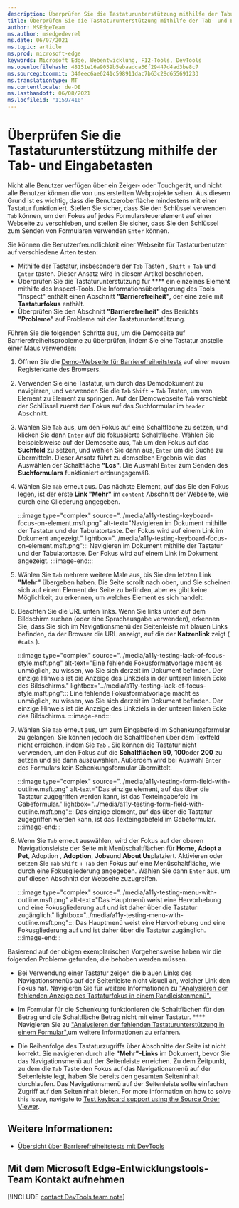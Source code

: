 ```yaml
---
description: Überprüfen Sie die Tastaturunterstützung mithilfe der Tabulator- und Eingabetasten.
title: Überprüfen Sie die Tastaturunterstützung mithilfe der Tab- und Eingabetasten
author: MSEdgeTeam
ms.author: msedgedevrel
ms.date: 06/07/2021
ms.topic: article
ms.prod: microsoft-edge
keywords: Microsoft Edge, Webentwicklung, F12-Tools, DevTools
ms.openlocfilehash: 48151e16a9059b5ebaadca36f29447d4ad3be8c7
ms.sourcegitcommit: 34feec6ae6241c598911dac7b63c28d655691233
ms.translationtype: MT
ms.contentlocale: de-DE
ms.lasthandoff: 06/08/2021
ms.locfileid: "11597410"
---
```

# <a name="check-for-keyboard-support-by-using-the-tab-and-enter-keys"></a>Überprüfen Sie die Tastaturunterstützung mithilfe der Tab- und Eingabetasten


Nicht alle Benutzer verfügen über ein Zeiger- oder Touchgerät, und nicht alle Benutzer können die von uns erstellten Webprojekte sehen.  Aus diesem Grund ist es wichtig, dass die Benutzeroberfläche mindestens mit einer Tastatur funktioniert.  Stellen Sie sicher, dass Sie den Schlüssel verwenden `Tab` können, um den Fokus auf jedes Formularsteuerelement auf einer Webseite zu verschieben, und stellen Sie sicher, dass Sie den Schlüssel zum Senden von Formularen verwenden `Enter` können.

Sie können die Benutzerfreundlichkeit einer Webseite für Tastaturbenutzer auf verschiedene Arten testen:
*  Mithilfe der Tastatur, insbesondere der `Tab` Tasten , `Shift` + `Tab` und `Enter` tasten.  Dieser Ansatz wird in diesem Artikel beschrieben.
*  Überprüfen Sie die Tastaturunterstützung für **** ein einzelnes Element mithilfe des Inspect-Tools.  Die Informationsüberlagerung des Tools "Inspect" enthält einen Abschnitt **"Barrierefreiheit",** der eine zeile mit **Tastaturfokus** enthält.  
*  Überprüfen Sie den Abschnitt **"Barrierefreiheit"** des Berichts **"Probleme"** auf Probleme mit der Tastaturunterstützung.

Führen Sie die folgenden Schritte aus, um die Demoseite auf Barrierefreiheitsprobleme zu überprüfen, indem Sie eine Tastatur anstelle einer Maus verwenden:

1.  Öffnen Sie die [Demo-Webseite für Barrierefreiheitstests][DevToolsA11yErrorsDemopage] auf einer neuen Registerkarte des Browsers.

1.  Verwenden Sie eine Tastatur, um durch das Demodokument zu navigieren, und verwenden Sie die `Tab` `Shift` + `Tab` Tasten, um von Element zu Element zu springen.  Auf der Demowebseite `Tab` verschiebt der Schlüssel zuerst den Fokus auf das Suchformular im `header` Abschnitt.

1.  Wählen Sie `Tab` aus, um den Fokus auf eine Schaltfläche zu setzen, und klicken Sie dann `Enter` auf die fokussierte Schaltfläche.  Wählen Sie beispielsweise auf der Demoseite aus, `Tab` um den Fokus auf das **Suchfeld** zu setzen, und wählen Sie dann aus, `Enter` um die Suche zu übermitteln.  Dieser Ansatz führt zu demselben Ergebnis wie das Auswählen der Schaltfläche **"Los".**  Die Auswahl `Enter` zum Senden des **Suchformulars** funktioniert ordnungsgemäß.

1.  Wählen Sie `Tab` erneut aus.  Das nächste Element, auf das Sie den Fokus legen, ist der erste **Link "Mehr"** im `content` Abschnitt der Webseite, wie durch eine Gliederung angegeben.
    
    :::image type="complex" source="../media/a11y-testing-keyboard-focus-on-element.msft.png" alt-text="Navigieren im Dokument mithilfe der Tastatur und der Tabulatortaste. Der Fokus wird auf einem Link im Dokument angezeigt." lightbox="../media/a11y-testing-keyboard-focus-on-element.msft.png":::
        Navigieren im Dokument mithilfe der Tastatur und der Tabulatortaste. Der Fokus wird auf einem Link im Dokument angezeigt.
    :::image-end:::
    
1.  Wählen Sie `Tab` mehrere weitere Male aus, bis Sie den letzten Link **"Mehr"** übergeben haben.  Die Seite scrollt nach oben, und Sie scheinen sich auf einem Element der Seite zu befinden, aber es gibt keine Möglichkeit, zu erkennen, um welches Element es sich handelt.

1.  Beachten Sie die URL unten links.  Wenn Sie links unten auf dem Bildschirm suchen (oder eine Sprachausgabe verwenden), erkennen Sie, dass Sie sich im Navigationsmenü der Seitenleiste mit blauen Links befinden, da der Browser die URL anzeigt, auf die der **Katzenlink** zeigt ( `#cats` ).

    :::image type="complex" source="../media/a11y-testing-lack-of-focus-style.msft.png" alt-text="Eine fehlende Fokusformatvorlage macht es unmöglich, zu wissen, wo Sie sich derzeit im Dokument befinden. Der einzige Hinweis ist die Anzeige des Linkziels in der unteren linken Ecke des Bildschirms." lightbox="../media/a11y-testing-lack-of-focus-style.msft.png":::
        Eine fehlende Fokusformatvorlage macht es unmöglich, zu wissen, wo Sie sich derzeit im Dokument befinden. Der einzige Hinweis ist die Anzeige des Linkziels in der unteren linken Ecke des Bildschirms.
    :::image-end:::

1.  Wählen Sie `Tab` erneut aus, um zum Eingabefeld im Schenkungsformular zu gelangen.  Sie können jedoch die Schaltflächen über dem Textfeld nicht erreichen, indem Sie `Tab` . Sie können die Tastatur nicht verwenden, um den Fokus auf die **Schaltflächen 50,** **100**oder **200** zu setzen und sie dann auszuwählen.  Außerdem wird bei Auswahl `Enter` des Formulars kein Schenkungsformular übermittelt.

    :::image type="complex" source="../media/a11y-testing-form-field-with-outline.msft.png" alt-text="Das einzige element, auf das über die Tastatur zugegriffen werden kann, ist das Texteingabefeld im Gabeformular." lightbox="../media/a11y-testing-form-field-with-outline.msft.png":::
        Das einzige element, auf das über die Tastatur zugegriffen werden kann, ist das Texteingabefeld im Gabeformular.
    :::image-end:::
    
1.  Wenn Sie `Tab` erneut auswählen, wird der Fokus auf der oberen Navigationsleiste der Seite mit Menüschaltflächen für **Home**, **Adopt a Pet**, Adoption , **Adoption**, **Jobs**und **About Us**platziert.  Aktivieren oder setzen Sie `Tab` `Shift` + `Tab` den Fokus auf eine Menüschaltfläche, wie durch eine Fokusgliederung angegeben.  Wählen Sie dann `Enter` aus, um auf diesen Abschnitt der Webseite zuzugreifen.

    :::image type="complex" source="../media/a11y-testing-menu-with-outline.msft.png" alt-text="Das Hauptmenü weist eine Hervorhebung und eine Fokusgliederung auf und ist daher über die Tastatur zugänglich." lightbox="../media/a11y-testing-menu-with-outline.msft.png":::
        Das Hauptmenü weist eine Hervorhebung und eine Fokusgliederung auf und ist daher über die Tastatur zugänglich.
    :::image-end:::
    
Basierend auf der obigen exemplarischen Vorgehensweise haben wir die folgenden Probleme gefunden, die behoben werden müssen.

*  Bei Verwendung einer Tastatur zeigen die blauen Links des Navigationsmenüs auf der Seitenleiste nicht visuell an, welcher Link den Fokus hat.  Navigieren Sie für weitere Informationen zu ["Analysieren der fehlenden Anzeige des Tastaturfokus in einem Randleistenmenü".](test-analyze-no-focus-indicator.md)

*  Im Formular für die Schenkung funktionieren die Schaltflächen für den Betrag und die Schaltfläche Betrag nicht mit einer Tastatur. ****  Navigieren Sie zu ["Analysieren der fehlenden Tastaturunterstützung in einem Formular",](test-analyze-no-keyboard-support.md)um weitere Informationen zu erfahren.

*  Die Reihenfolge des Tastaturzugriffs über Abschnitte der Seite ist nicht korrekt.  Sie navigieren durch alle **"Mehr"-Links** im Dokument, bevor Sie das Navigationsmenü auf der Seitenleiste erreichen.  Zu dem Zeitpunkt, zu dem die `Tab` Taste den Fokus auf das Navigationsmenü auf der Seitenleiste legt, haben Sie bereits den gesamten Seiteninhalt durchlaufen. Das Navigationsmenü auf der Seitenleiste sollte einfachen Zugriff auf den Seiteninhalt bieten.  For more information on how to solve this issue, navigate to [Test keyboard support using the Source Order Viewer](test-tab-key-source-order-viewer.md).


## <a name="see-also"></a>Weitere Informationen:

*  [Übersicht über Barrierefreiheitstests mit DevTools](accessibility-testing-in-devtools.md)


## <a name="getting-in-touch-with-the-microsoft-edge-devtools-team"></a>Mit dem Microsoft Edge-Entwicklungstools-Team Kontakt aufnehmen  

[!INCLUDE [contact DevTools team note](../includes/contact-devtools-team-note.md)]  


<!-- links -->
[DevToolsA11yErrorsDemopage]: https://microsoftedge.github.io/DevToolsSamples/a11y-testing/page-with-errors.html "Demowebseite für Barrierefreiheitstests | GitHub"
